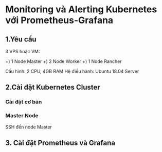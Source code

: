 # Monitoring và Alerting Kubernetes với Prometheus-Grafana

## 1.Yêu cầu

3 VPS hoặc VM:

  +) 1 Node Master
  +) 2 Node Worker
  +) 1 Node Rancher

Cấu hình: 2 CPU, 4GB RAM
Hệ điều hành: Ubuntu 18.04 Server


## 2.Cài đặt Kubernetes Cluster

### Cài đặt cơ bản


### Master Node

SSH đến node Master

## 3. Cài đặt Prometheus và Grafana
